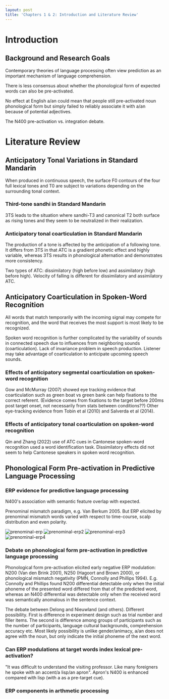 ```yaml
---
layout: post
title: 'Chapters 1 & 2: Introduction and Literature Review'
---
```


# Introduction

## Background and Research Goals

Contemporary theories of language processing often view prediction as an important mechanism of language comprehension. 

There is less consensus about whether the phonological form of expected words can also be pre-activated. 

No effect at English a/an could mean that people still pre-activated noun phonological form but simply failed to reliably associate it with a/an because of potential adjectives. 

The N400 pre-activation vs. integration debate. 

# Literature Review

## Anticipatory Tonal Variations in Standard Mandarin

When produced in continuous speech, the surface F0 contours of the four full lexical tones and T0 are subject to variations depending on the surrounding tonal context. 

### Third-tone sandhi in Standard Mandarin

3TS leads to the situation where sandhi-T3 and canonical T2 both surface as rising tones and they seem to be neutralized in their realization. 

### Anticipatory tonal coarticulation in Standard Mandarin

The production of a tone is affected by the anticipation of a following tone. It differs from 3TS in that ATC is a gradient phonetic effect and highly variable, whereas 3TS results in phonological alternation and demonstrates more consistency. 

Two types of ATC: dissimilatory (high before low) and assimilatory (high before high). Velocity of falling is different for dissimilatory and assimilatory ATC. 

## Anticipatory Coarticulation in Spoken-Word Recognition

All words that match temporarily with the incoming signal may compete for recognition, and the word that receives the most support is most likely to be recognized. 

Spoken word recognition is further complicated by the variability of sounds in connected speech due to influences from neighboring sounds (coarticulation). Lack of invariance problem in speech production. Listener may take advantage of coarticulation to anticipate upcoming speech sounds. 

### Effects of anticipatory segmental coarticulation on spoken-word recognition

Gow and McMurray (2007) showed eye tracking evidence that coarticulation such as green boat vs green bank can help fixations to the correct referent. (Evidence comes from fixations to the target before 200ms post target onset, not necessarily from stats between conditions??) Other eye-tracking evidence from Tobin et al (2010) and Salverda et al (2014). 

### Effects of anticipatory tonal coarticulation on spoken-word recognition

Qin and Zhang (2022) use of ATC cues in Cantonese spoken-word recognition used a word identification task. Dissimilatory effects did not seem to help Cantonese speakers in spoken word recognition. 

## Phonological Form Pre-activation in Predictive Language Processing

### ERP evidence for predictive language processing

N400's association with semantic feature overlap with expected. 

Prenominal mismatch paradigm, e.g. Van Berkum 2005. But ERP elicited by prenominal mismatch words varied with respect to time-course, scalp distribution and even polarity. 

![prenominal-erp](/reading-notes/img/sun-yan-thesis/prenominal-erp.png) 
![prenominal-erp2](/reading-notes/img/sun-yan-thesis/prenominal-erp2.png)
![prenominal-erp3](/reading-notes/img/sun-yan-thesis/prenominal-erp3.png)
![prenominal-erp4](/reading-notes/img/sun-yan-thesis/prenominal-erp4.png)

### Debate on phonological form pre-activation in predictive language processing

Phonological form pre-activation elicited early negative ERP modulation: N200 (Van den Brink 2001), N250 (Hagoort and Brown 2000), or phonological mismatch negativity (PMN, Connolly and Phillips 1994). E.g. Connolly and Phillips found N200 differential detectable only when the initial phoneme of the presented word differed from that of the predicted word, whereas an N400 differential was detectable only when the received word was semantically anomalous in the sentence context. 

The debate between Delong and Nieuwland (and others). Different possibility. First is difference in experiment design such as trial number and filler items. The second is difference among groups of participants such as the number of participants, language cultural backgrounds, comprehension accuracy etc. Most likely possibility is unlike gender/animacy, a/an does not agree with the noun, but only indicate the initial phoneme of the next word. 

### Can ERP modulations at target words index lexical pre-activation?

"It was difficult to understand the visiting professor. Like many foreigners he spoke with an accent/a lisp/an apron". Apron's N400 is enhanced compared with lisp (with a as a pre-target cue). 

### ERP components in arthmetic processing